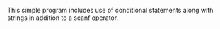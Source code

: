This simple program includes use of conditional statements along with strings in addition to a scanf operator.
